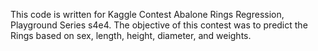 This code is written for Kaggle Contest Abalone Rings Regression, Playground Series s4e4. The objective of this contest was to predict the Rings based on sex, length, height, diameter, and weights.

